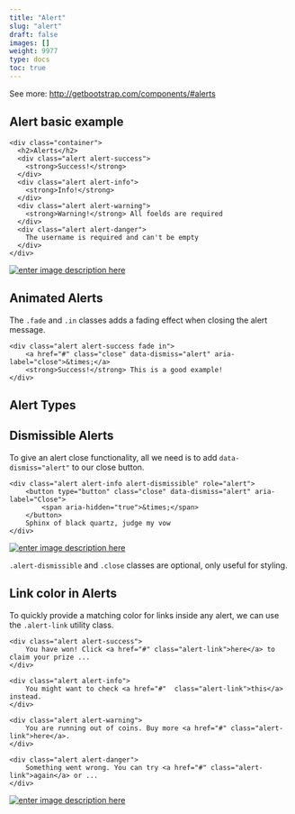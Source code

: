 ```yaml
---
title: "Alert"
slug: "alert"
draft: false
images: []
weight: 9977
type: docs
toc: true
---
```


See more: http://getbootstrap.com/components/#alerts

## Alert basic example
    <div class="container">
      <h2>Alerts</h2>
      <div class="alert alert-success">
        <strong>Success!</strong>
      </div>
      <div class="alert alert-info">
        <strong>Info!</strong>
      </div>
      <div class="alert alert-warning">
        <strong>Warning!</strong> All foelds are required
      </div>
      <div class="alert alert-danger">
        The username is required and can't be empty
      </div>
    </div>

[![enter image description here][1]][1]


  [1]: http://i.stack.imgur.com/w7s9t.png

## Animated Alerts
The `.fade` and `.in` classes adds a fading effect when closing the alert message.

    <div class="alert alert-success fade in">
        <a href="#" class="close" data-dismiss="alert" aria-label="close">&times;</a>
        <strong>Success!</strong> This is a good example!
    </div>


## Alert Types


## Dismissible Alerts
To give an alert close functionality, all we need is to add `data-dismiss="alert"` to our close button. 

    <div class="alert alert-info alert-dismissible" role="alert">
        <button type="button" class="close" data-dismiss="alert" aria-label="Close">
            <span aria-hidden="true">&times;</span>
        </button>
        Sphinx of black quartz, judge my vow
    </div>

[![enter image description here][1]][1]

`.alert-dismissible` and `.close` classes are optional, only useful for styling. 


  [1]: http://i.stack.imgur.com/0NjkC.png

## Link color in Alerts

To quickly provide a matching color for links inside any alert, we can use the `.alert-link` utility class.

    <div class="alert alert-success">
        You have won! Click <a href="#" class="alert-link">here</a> to claim your prize ...
    </div>
    
    <div class="alert alert-info">
        You might want to check <a href="#"  class="alert-link">this</a> instead.
    </div>
    
    <div class="alert alert-warning">
        You are running out of coins. Buy more <a href="#" class="alert-link">here</a>.
    </div>
    
    <div class="alert alert-danger">
        Something went wrong. You can try <a href="#" class="alert-link">again</a> or ...
    </div>

[![enter image description here][2]][2]


  [1]: http://i.stack.imgur.com/o6ICA.png
  [2]: http://i.stack.imgur.com/NSF78.png


